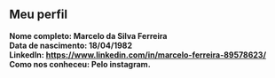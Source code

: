 Meu perfil
-------

**Nome completo: Marcelo da Silva Ferreira**   
**Data de nascimento: 18/04/1982**   
**LinkedIn: https://www.linkedin.com/in/marcelo-ferreira-89578623/**    
**Como nos conheceu: Pelo instagram.**   